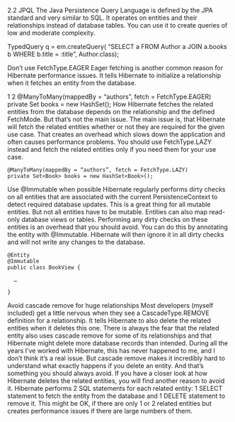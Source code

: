 2.2 JPQL
The Java Persistence Query Language is defined by the JPA standard and very similar to SQL. It operates on entities and their relationships instead of database tables. You can use it to create queries of low and moderate complexity.

TypedQuery<Author> q = em.createQuery(
  “SELECT a FROM Author a JOIN a.books b WHERE b.title = :title”,
Author.class);

Don’t use FetchType.EAGER
Eager fetching is another common reason for Hibernate performance issues. It tells Hibernate to initialize a relationship when it fetches an entity from the database.

1
2
@ManyToMany(mappedBy = “authors”, fetch = FetchType.EAGER)
private Set<Book> books = new HashSet<Book>();
How Hibernate fetches the related entities from the database depends on the relationship and the defined FetchMode. But that’s not the main issue. The main issue is, that Hibernate will fetch the related entities whether or not they are required for the given use case. That creates an overhead which slows down the application and often causes performance problems. You should use FetchType.LAZY instead and fetch the related entities only if you need them for your use case.

    @ManyToMany(mappedBy = “authors”, fetch = FetchType.LAZY)
    private Set<Book> books = new HashSet<Book>();


Use @Immutable when possible
Hibernate regularly performs dirty checks on all entities that are associated with the current PersistenceContext to detect required database updates. This is a great thing for all mutable entities. But not all entities have to be mutable. Entities can also map read-only database views or tables. Performing any dirty checks on these entities is an overhead that you should avoid. You can do this by annotating the entity with @Immutable. Hibernate will then ignore it in all dirty checks and will not write any changes to the database.

    @Entity
    @Immutable
    public class BookView {
     
      …
     
    }

Avoid cascade remove for huge relationships
Most developers (myself included) get a little nervous when they see a CascadeType.REMOVE definition for a relationship. It tells Hibernate to also delete the related entities when it deletes this one. There is always the fear that the related entity also uses cascade remove for some of its relationships and that Hibernate might delete more database records than intended. During all the years I’ve worked with Hibernate, this has never happened to me, and I don’t think it’s a real issue. But cascade remove makes it incredibly hard to understand what exactly happens if you delete an entity. And that’s something you should always avoid. If you have a closer look at how Hibernate deletes the related entities, you will find another reason to avoid it. Hibernate performs 2 SQL statements for each related entity: 1 SELECT statement to fetch the entity from the database and 1 DELETE statement to remove it. This might be OK, if there are only 1 or 2 related entities but creates performance issues if there are large numbers of them.
